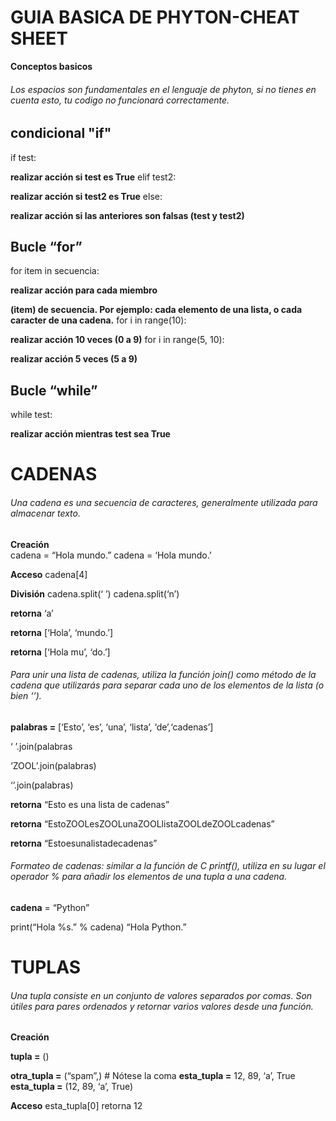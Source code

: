 # GUIA BASICA DE PHYTON-CHEAT SHEET
**Conceptos basicos**

###### Los espacios son fundamentales en el lenguaje de phyton, si no tienes en cuenta esto, tu codigo no funcionará correctamente.


## condicional "if"

 if test:

 **realizar acción si test es True**
 elif test2:

 **realizar acción si test2 es True**
 else:

 **realizar acción si las anteriores
 son falsas (test y test2)**    

 ## Bucle “for”
 
for item in secuencia:

  **realizar acción para cada miembro**
  
  **(item) de secuencia. Por ejemplo:
  cada elemento de una lista, o
  cada caracter de una cadena.**
for i in range(10):

 **realizar acción 10 veces (0 a 9)**
 for i in range(5, 10):

 **realizar acción 5 veces (5 a 9)**

## Bucle “while”
while test:

**realizar acción mientras test
sea True**

# CADENAS

###### Una cadena es una secuencia de caracteres, generalmente utilizada para almacenar texto.

 **Creación**                     
cadena = “Hola mundo.”
cadena = ‘Hola mundo.’

 **Acceso**
cadena[4]

 **División**
cadena.split(‘ ’)
cadena.split(‘n’)

 **retorna** ‘a’

 **retorna** [‘Hola’, ‘mundo.’]
 
 **retorna** [‘Hola mu’, ‘do.’]

 ###### Para unir una lista de cadenas, utiliza la función join() como método de la cadena que utilizarás para separar cada uno de los elementos de la lista (o bien ‘’).

**palabras =** [‘Esto’, ‘es’, ‘una’, ‘lista’, ‘de’,‘cadenas’] 

 ‘ ’.join(palabras
 
 ‘ZOOL’.join(palabras)
  
  ‘’.join(palabras)

**retorna** “Esto es una lista de cadenas”

**retorna**  “EstoZOOLesZOOLunaZOOLlistaZOOLdeZOOLcadenas”

**retorna** “Estoesunalistadecadenas”

###### Formateo de cadenas: similar a la función de C printf(), utiliza en su lugar el operador % para añadir los elementos de una tupla a una cadena.

**cadena**  = “Python”

print(“Hola %s.” % cadena) “Hola Python.”

# TUPLAS

###### Una tupla consiste en un conjunto de valores separados por comas. Son útiles para pares ordenados y retornar varios valores desde una función.

**Creación**

**tupla =** ()

**otra_tupla =** (“spam”,) # Nótese la coma
**esta_tupla =** 12, 89, ‘a’, True
**esta_tupla =** (12, 89, ‘a’, True)

**Acceso**
 esta_tupla[0] retorna 12



